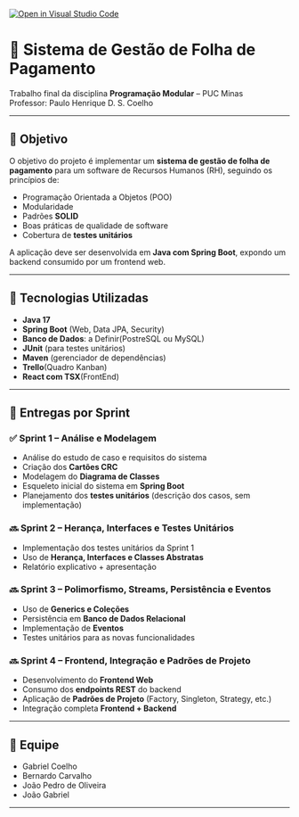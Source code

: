 [![Open in Visual Studio Code](https://classroom.github.com/assets/open-in-vscode-2e0aaae1b6195c2367325f4f02e2d04e9abb55f0b24a779b69b11b9e10269abc.svg)](https://classroom.github.com/online_ide?assignment_repo_id=20318273&assignment_repo_type=AssignmentRepo)

# 📌 Sistema de Gestão de Folha de Pagamento

Trabalho final da disciplina **Programação Modular** – PUC Minas  
Professor: Paulo Henrique D. S. Coelho  

---

## 🎯 Objetivo
O objetivo do projeto é implementar um **sistema de gestão de folha de pagamento** para um software de Recursos Humanos (RH), seguindo os princípios de:
- Programação Orientada a Objetos (POO)  
- Modularidade  
- Padrões **SOLID**  
- Boas práticas de qualidade de software  
- Cobertura de **testes unitários**  

A aplicação deve ser desenvolvida em **Java com Spring Boot**, expondo um backend consumido por um frontend web.

---

## 🚀 Tecnologias Utilizadas
- **Java 17**  
- **Spring Boot** (Web, Data JPA, Security)  
- **Banco de Dados**: a Definir(PostreSQL ou MySQL)
- **JUnit** (para testes unitários)  
- **Maven** (gerenciador de dependências)
- **Trello**(Quadro Kanban)
- **React com TSX**(FrontEnd)

---



## 📅 Entregas por Sprint

### ✅ Sprint 1 – Análise e Modelagem
- Análise do estudo de caso e requisitos do sistema  
- Criação dos **Cartões CRC**  
- Modelagem do **Diagrama de Classes**  
- Esqueleto inicial do sistema em **Spring Boot**  
- Planejamento dos **testes unitários** (descrição dos casos, sem implementação)  

### 🔜 Sprint 2 – Herança, Interfaces e Testes Unitários
- Implementação dos testes unitários da Sprint 1  
- Uso de **Herança, Interfaces e Classes Abstratas**  
- Relatório explicativo + apresentação  

### 🔜 Sprint 3 – Polimorfismo, Streams, Persistência e Eventos
- Uso de **Generics e Coleções**  
- Persistência em **Banco de Dados Relacional**  
- Implementação de **Eventos**  
- Testes unitários para as novas funcionalidades  

### 🔜 Sprint 4 – Frontend, Integração e Padrões de Projeto
- Desenvolvimento do **Frontend Web**  
- Consumo dos **endpoints REST** do backend  
- Aplicação de **Padrões de Projeto** (Factory, Singleton, Strategy, etc.)  
- Integração completa **Frontend + Backend**  

---

## 👥 Equipe
- Gabriel Coelho
- Bernardo Carvalho 
- João Pedro de Oliveira 
- João Gabriel

---
